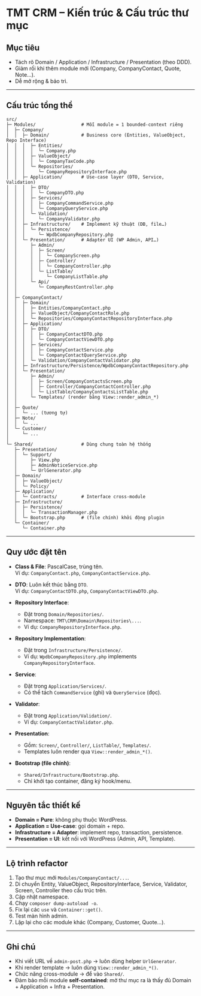# TMT CRM – Kiến trúc & Cấu trúc thư mục

## Mục tiêu
- Tách rõ Domain / Application / Infrastructure / Presentation (theo DDD).
- Giảm rối khi thêm module mới (Company, CompanyContact, Quote, Note…).
- Dễ mở rộng & bảo trì.

---

## Cấu trúc tổng thể

```
src/
├─ Modules/                 # Mỗi module = 1 bounded-context riêng
│  ├─ Company/
│  │  ├─ Domain/            # Business core (Entities, ValueObject, Repo Interface)
│  │  │  ├─ Entities/
│  │  │  │  └─ Company.php
│  │  │  ├─ ValueObject/
│  │  │  │  └─ CompanyTaxCode.php
│  │  │  └─ Repositories/
│  │  │     └─ CompanyRepositoryInterface.php
│  │  ├─ Application/       # Use-case layer (DTO, Service, Validation)
│  │  │  ├─ DTO/
│  │  │  │  └─ CompanyDTO.php
│  │  │  ├─ Services/
│  │  │  │  ├─ CompanyCommandService.php
│  │  │  │  └─ CompanyQueryService.php
│  │  │  └─ Validation/
│  │  │     └─ CompanyValidator.php
│  │  ├─ Infrastructure/    # Implement kỹ thuật (DB, file…)
│  │  │  └─ Persistence/
│  │  │     └─ WpdbCompanyRepository.php
│  │  └─ Presentation/      # Adapter UI (WP Admin, API…)
│  │     ├─ Admin/
│  │     │  ├─ Screen/
│  │     │  │  └─ CompanyScreen.php
│  │     │  ├─ Controller/
│  │     │  │  └─ CompanyController.php
│  │     │  └─ ListTable/
│  │     │     └─ CompanyListTable.php
│  │     └─ Api/
│  │        └─ CompanyRestController.php
│  │
│  ├─ CompanyContact/
│  │  ├─ Domain/
│  │  │  ├─ Entities/CompanyContact.php
│  │  │  ├─ ValueObject/CompanyContactRole.php
│  │  │  └─ Repositories/CompanyContactRepositoryInterface.php
│  │  ├─ Application/
│  │  │  ├─ DTO/
│  │  │  │  ├─ CompanyContactDTO.php
│  │  │  │  └─ CompanyContactViewDTO.php
│  │  │  ├─ Services/
│  │  │  │  ├─ CompanyContactService.php
│  │  │  │  └─ CompanyContactQueryService.php
│  │  │  └─ Validation/CompanyContactValidator.php
│  │  ├─ Infrastructure/Persistence/WpdbCompanyContactRepository.php
│  │  └─ Presentation/
│  │     ├─ Admin/
│  │     │  ├─ Screen/CompanyContactsScreen.php
│  │     │  ├─ Controller/CompanyContactController.php
│  │     │  └─ ListTable/CompanyContactsListTable.php
│  │     └─ Templates/ (render bằng View::render_admin_*)
│  │
│  ├─ Quote/
│  │  └─ ... (tương tự)
│  ├─ Note/
│  │  └─ ...
│  └─ Customer/
│     └─ ...
│
└─ Shared/                  # Dùng chung toàn hệ thống
   ├─ Presentation/
   │  └─ Support/
   │     ├─ View.php
   │     ├─ AdminNoticeService.php
   │     └─ UrlGenerator.php
   ├─ Domain/
   │  ├─ ValueObject/
   │  └─ Policy/
   ├─ Application/
   │  └─ Contracts/         # Interface cross-module
   ├─ Infrastructure/
   │  ├─ Persistence/
   │  │  └─ TransactionManager.php
   │  └─ Bootstrap.php      # (file chính) khởi động plugin
   └─ Container/
      └─ Container.php
```

---

## Quy ước đặt tên

- **Class & File**: PascalCase, trùng tên.  
  Ví dụ: `CompanyContact.php`, `CompanyContactService.php`.

- **DTO**: Luôn kết thúc bằng `DTO`.  
  Ví dụ: `CompanyContactDTO.php`, `CompanyContactViewDTO.php`.

- **Repository Interface**:  
  - Đặt trong `Domain/Repositories/`.  
  - Namespace: `TMT\CRM\Domain\Repositories\...`.  
  - Ví dụ: `CompanyRepositoryInterface.php`.

- **Repository Implementation**:  
  - Đặt trong `Infrastructure/Persistence/`.  
  - Ví dụ: `WpdbCompanyRepository.php` implements `CompanyRepositoryInterface`.

- **Service**:  
  - Đặt trong `Application/Services/`.  
  - Có thể tách `CommandService` (ghi) và `QueryService` (đọc).  

- **Validator**:  
  - Đặt trong `Application/Validation/`.  
  - Ví dụ: `CompanyContactValidator.php`.

- **Presentation**:  
  - Gồm: `Screen/`, `Controller/`, `ListTable/`, `Templates/`.  
  - Templates luôn render qua `View::render_admin_*()`.

- **Bootstrap (file chính)**:  
  - `Shared/Infrastructure/Bootstrap.php`.  
  - Chỉ khởi tạo container, đăng ký hook/menu.  

---

## Nguyên tắc thiết kế

- **Domain = Pure**: không phụ thuộc WordPress.  
- **Application = Use-case**: gọi domain + repo.  
- **Infrastructure = Adapter**: implement repo, transaction, persistence.  
- **Presentation = UI**: kết nối với WordPress (Admin, API, Template).  

---

## Lộ trình refactor

1. Tạo thư mục mới `Modules/CompanyContact/...`.  
2. Di chuyển Entity, ValueObject, RepositoryInterface, Service, Validator, Screen, Controller theo cấu trúc trên.  
3. Cập nhật namespace.  
4. Chạy `composer dump-autoload -o`.  
5. Fix lại các `use` và `Container::get()`.  
6. Test màn hình admin.  
7. Lặp lại cho các module khác (Company, Customer, Quote…).  

---

## Ghi chú

- Khi viết URL về `admin-post.php` → luôn dùng helper `UrlGenerator`.  
- Khi render template → luôn dùng `View::render_admin_*()`.  
- Chức năng cross-module → để vào `Shared/`.  
- Đảm bảo mỗi module **self-contained**: mở thư mục ra là thấy đủ Domain + Application + Infra + Presentation.
